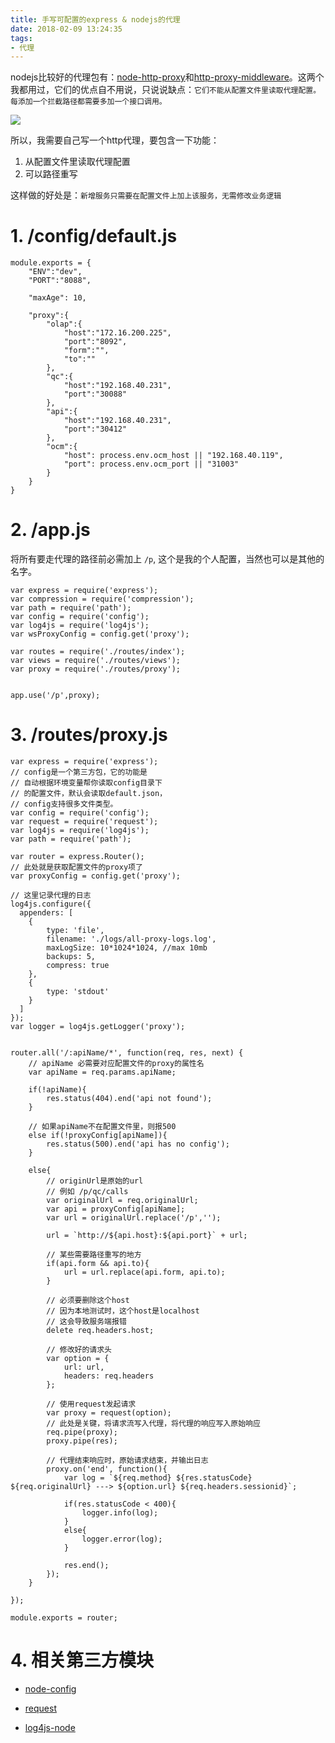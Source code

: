 ```yaml
---
title: 手写可配置的express & nodejs的代理
date: 2018-02-09 13:24:35
tags:
- 代理
---
```


nodejs比较好的代理包有：[node-http-proxy](https://github.com/nodejitsu/node-http-proxy)和[http-proxy-middleware](https://github.com/chimurai/http-proxy-middleware)。这两个我都用过，它们的优点自不用说，只说说缺点：`它们不能从配置文件里读取代理配置。每添加一个拦截路径都需要多加一个接口调用。`

![](http://p3alsaatj.bkt.clouddn.com/20180209132526_lgeTcJ_bVVFlt.jpeg)

所以，我需要自己写一个http代理，要包含一下功能：

1. 从配置文件里读取代理配置
2. 可以路径重写

这样做的好处是：`新增服务只需要在配置文件上加上该服务，无需修改业务逻辑`

# 1. /config/default.js
```
module.exports = {
	"ENV":"dev",
	"PORT":"8088",

	"maxAge": 10,

	"proxy":{
		"olap":{
			"host":"172.16.200.225",
			"port":"8092",
			"form":"",
			"to":""
		},
		"qc":{
			"host":"192.168.40.231",
			"port":"30088"
		},
		"api":{
			"host":"192.168.40.231",
			"port":"30412"
		},
		"ocm":{
			"host": process.env.ocm_host || "192.168.40.119",
			"port": process.env.ocm_port || "31003"
		}
	}
}
```
# 2. /app.js
将所有要走代理的路径前必需加上 `/p`, 这个是我的个人配置，当然也可以是其他的名字。

```
var express = require('express');
var compression = require('compression');
var path = require('path');
var config = require('config');
var log4js = require('log4js');
var wsProxyConfig = config.get('proxy');

var routes = require('./routes/index');
var views = require('./routes/views');
var proxy = require('./routes/proxy');


app.use('/p',proxy);
```

# 3. /routes/proxy.js
```
var express = require('express');
// config是一个第三方包，它的功能是
// 自动根据环境变量帮你读取config目录下
// 的配置文件，默认会读取default.json，
// config支持很多文件类型。
var config = require('config');
var request = require('request');
var log4js = require('log4js');
var path = require('path');

var router = express.Router();
// 此处就是获取配置文件的proxy项了
var proxyConfig = config.get('proxy');

// 这里记录代理的日志
log4js.configure({
  appenders: [
    {
    	type: 'file',
    	filename: './logs/all-proxy-logs.log',
    	maxLogSize: 10*1024*1024, //max 10mb
    	backups: 5,
    	compress: true
    },
    {
    	type: 'stdout'
    }
  ]
});
var logger = log4js.getLogger('proxy');


router.all('/:apiName/*', function(req, res, next) {
 	// apiName 必需要对应配置文件的proxy的属性名
 	var apiName = req.params.apiName;

 	if(!apiName){
 		res.status(404).end('api not found');
 	}
    
    // 如果apiName不在配置文件里，则报500
 	else if(!proxyConfig[apiName]){
 		res.status(500).end('api has no config');
 	}

 	else{
 	    // originUrl是原始的url
 	    // 例如 /p/qc/calls
 		var originalUrl = req.originalUrl;
	 	var api = proxyConfig[apiName];
	 	var url = originalUrl.replace('/p','');

	 	url = `http://${api.host}:${api.port}` + url;
        
        // 某些需要路径重写的地方
	 	if(api.form && api.to){
	 		url = url.replace(api.form, api.to);
	 	}
        
        // 必须要删除这个host
        // 因为本地测试时，这个host是localhost
        // 这会导致服务端报错
	 	delete req.headers.host;
        
        // 修改好的请求头
	 	var option = {
	 		url: url,
	 		headers: req.headers
	 	};
        
        // 使用request发起请求
	 	var proxy = request(option);
	 	// 此处是关键，将请求流写入代理，将代理的响应写入原始响应
	 	req.pipe(proxy);
	 	proxy.pipe(res);
        
        // 代理结束响应时，原始请求结束，并输出日志
	 	proxy.on('end', function(){
	 		var log = `${req.method} ${res.statusCode} ${req.originalUrl} ---> ${option.url} ${req.headers.sessionid}`;

	 		if(res.statusCode < 400){
	 			logger.info(log);
	 		}
	 		else{
	 			logger.error(log);
	 		}

	 		res.end();
	 	});
 	}

});

module.exports = router;

```

# 4. 相关第三方模块
- [node-config](https://github.com/lorenwest/node-config)
- [request](https://github.com/request/request)
- [log4js-node](https://github.com/nomiddlename/log4js-node)


  [1]: /img/bVVFlt
